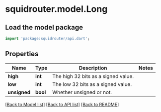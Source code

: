 # squidrouter.model.Long

## Load the model package
```dart
import 'package:squidrouter/api.dart';
```

## Properties
Name | Type | Description | Notes
------------ | ------------- | ------------- | -------------
**high** | **int** | The high 32 bits as a signed value. | 
**low** | **int** | The low 32 bits as a signed value. | 
**unsigned** | **bool** | Whether unsigned or not. | 

[[Back to Model list]](../README.md#documentation-for-models) [[Back to API list]](../README.md#documentation-for-api-endpoints) [[Back to README]](../README.md)


